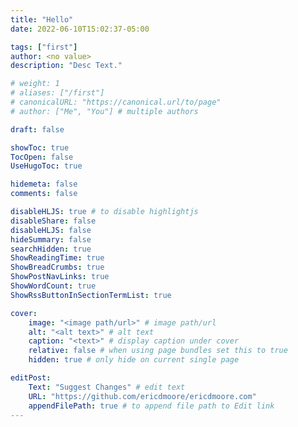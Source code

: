 ```yaml
---
title: "Hello"
date: 2022-06-10T15:02:37-05:00

tags: ["first"]
author: <no value>
description: "Desc Text."

# weight: 1
# aliases: ["/first"]
# canonicalURL: "https://canonical.url/to/page"
# author: ["Me", "You"] # multiple authors

draft: false

showToc: true
TocOpen: false
UseHugoToc: true

hidemeta: false
comments: false

disableHLJS: true # to disable highlightjs
disableShare: false
disableHLJS: false
hideSummary: false
searchHidden: true
ShowReadingTime: true
ShowBreadCrumbs: true
ShowPostNavLinks: true
ShowWordCount: true
ShowRssButtonInSectionTermList: true

cover:
    image: "<image path/url>" # image path/url
    alt: "<alt text>" # alt text
    caption: "<text>" # display caption under cover
    relative: false # when using page bundles set this to true
    hidden: true # only hide on current single page

editPost:
    Text: "Suggest Changes" # edit text
    URL: "https://github.com/ericdmoore/ericdmoore.com"
    appendFilePath: true # to append file path to Edit link
---
```


